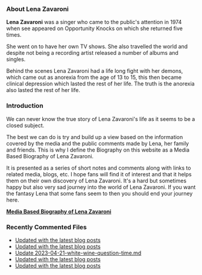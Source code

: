 ### About Lena Zavaroni

<p><strong>Lena Zavaroni</strong> was a singer who came to the public's attention in 1974 when see appeared on Opportunity Knocks on which she returned five times.</p>

<p>She went on to have her own TV shows. She also travelled the world and despite not being a recording artist released a number of albums and singles.</p>

<p>Behind the scenes Lena Zavaroni had a life long fight with her demons, which came out as anorexia from the age of 13 to 15, this then became clinical depression which lasted the rest of her life. The truth is the anorexia also lasted the rest of her life.</p>

### Introduction

<p>We can never know the true story of Lena Zavaroni's life as it seems to be a closed subject.</p>

<p>The best we can do is try and build up a view based on the information covered by the media and the public comments made by Lena, her family and friends. This is why I define the Biography on this website as a Media Based Biography of Lena Zavaroni.</p>

<p>It is presented as a series of short notes and comments along with links to related media, blogs, etc. I hope fans will find it of interest and that it helps them on their own discovery of Lena Zavaroni. It's a hard but sometimes happy but also very sad journey into the world of Lena Zavaroni. If you want the fantasy Lena that some fans seem to then you should end your journey here.</p>

<a href="https://fanzoflenazavaroni.github.io/1963-11-04-lena-zavaroni/"><strong>Media Based Biography of Lena Zavaroni</strong></a>

### Recently Commented Files

<!-- BLOG-POST-LIST:START -->
- [Updated with the latest blog posts](https://github.com/FanzOfLenaZavaroni/fanzoflenazavaroni.github.io/commit/3a4c356f849e0526fabcec0be2e4e978d1d527cb)
- [Updated with the latest blog posts](https://github.com/FanzOfLenaZavaroni/fanzoflenazavaroni.github.io/commit/6ec147b3fa3f3bd6053f39f0fba48fa6cb862243)
- [Update 2023-04-21-white-wine-question-time.md](https://github.com/FanzOfLenaZavaroni/fanzoflenazavaroni.github.io/commit/793f4355173d2e0139dca398750475178134aef7)
- [Updated with the latest blog posts](https://github.com/FanzOfLenaZavaroni/fanzoflenazavaroni.github.io/commit/e8dff3e27f2529ab664da76fc69b981b3d78c1db)
- [Updated with the latest blog posts](https://github.com/FanzOfLenaZavaroni/fanzoflenazavaroni.github.io/commit/c0e54122564c14835e3888768a6cebc14dbffcdf)
<!-- BLOG-POST-LIST:END -->
